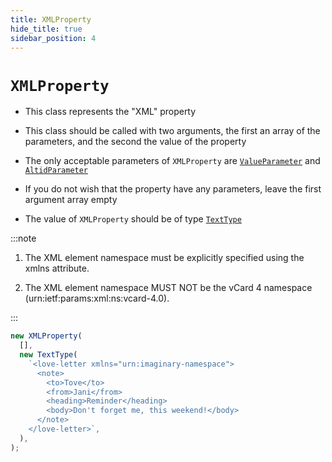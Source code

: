 ```yaml
---
title: XMLProperty
hide_title: true
sidebar_position: 4
---
```


# `XMLProperty`

- This class represents the "XML" property

- This class should be called with two arguments, the first an array of the
  parameters, and the second the value of the property

- The only acceptable parameters of `XMLProperty` are
  [`ValueParameter`](/documentation/parameters/valueparameter) and
  [`AltidParameter`](/documentation/parameters/altidparameter)

- If you do not wish that the property have any parameters, leave the first
  argument array empty

- The value of `XMLProperty` should be of type
  [`TextType`](/documentation/values/texttype-and-textlisttype)

:::note

1. The XML element namespace must be explicitly specified using the xmlns
   attribute.

2. The XML element namespace MUST NOT be the vCard 4 namespace
   (urn:ietf:params:xml:ns:vcard-4.0).

:::

```js
new XMLProperty(
  [],
  new TextType(
    `<love-letter xmlns="urn:imaginary-namespace">
      <note>
        <to>Tove</to>
        <from>Jani</from>
        <heading>Reminder</heading>
        <body>Don't forget me, this weekend!</body>
      </note>
    </love-letter>`,
  ),
);
```
